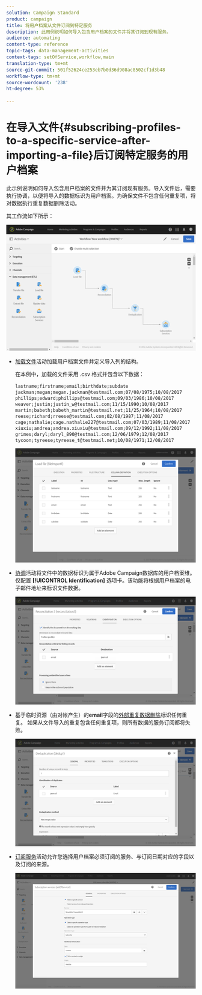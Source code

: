 ```yaml
---
solution: Campaign Standard
product: campaign
title: 将用户档案从文件订阅到特定服务
description: 此用例说明如何导入包含用户档案的文件并将其订阅到现有服务。
audience: automating
content-type: reference
topic-tags: data-management-activities
context-tags: setOfService,workflow,main
translation-type: tm+mt
source-git-commit: 501f52624ce253eb7b0d36d908ac8502cf1d3b48
workflow-type: tm+mt
source-wordcount: '238'
ht-degree: 53%

---
```



# 在导入文件{#subscribing-profiles-to-a-specific-service-after-importing-a-file}后订阅特定服务的用户档案

此示例说明如何导入包含用户档案的文件并为其订阅现有服务。导入文件后，需要执行协调，以便将导入的数据标识为用户档案。为确保文件不包含任何重复项，将对数据执行重复数据删除活动。

其工作流如下所示：

![](assets/subscription_activity_example1.png)

* [加载文件](../../automating/using/load-file.md)活动加载用户档案文件并定义导入列的结构。

   在本例中，加载的文件采用 .csv 格式并包含以下数据：

   ```
   lastname;firstname;email;birthdate;subdate
   jackman;megan;megan.jackman@testmail.com;07/08/1975;10/08/2017
   phillips;edward;phillips@testmail.com;09/03/1986;10/08/2017
   weaver;justin;justin_w@testmail.com;11/15/1990;10/08/2017
   martin;babeth;babeth_martin@testmail.net;11/25/1964;10/08/2017
   reese;richard;rreese@testmail.com;02/08/1987;11/08/2017
   cage;nathalie;cage.nathalie227@testmail.com;07/03/1989;11/08/2017
   xiuxiu;andrea;andrea.xiuxiu@testmail.com;09/12/1992;11/08/2017
   grimes;daryl;daryl_890@testmail.com;12/06/1979;12/08/2017
   tycoon;tyreese;tyreese_t@testmail.net;10/08/1971;12/08/2017
   ```

   ![](assets/subscription_activity_example2.png)

* [协调](../../automating/using/reconciliation.md)活动将文件中的数据标识为属于Adobe Campaign数据库的用户档案维。 仅配置 **[!UICONTROL Identification]** 选项卡。该功能将根据用户档案的电子邮件地址来标识文件数据。

   ![](assets/subscription_activity_example3.png)

* 基于临时资源（由对帐产生）的&#x200B;**email**&#x200B;字段的[外部重复数据删除](../../automating/using/deduplication.md)标识任何重复。 如果从文件导入的重复包含任何重复项，则所有数据的服务订阅都将失败。

   ![](assets/subscription_activity_example5.png)

* [订阅服务](../../automating/using/subscription-services.md)活动允许您选择用户档案必须订阅的服务、与订阅日期对应的字段以及订阅的来源。

   ![](assets/subscription_activity_example4.png)
